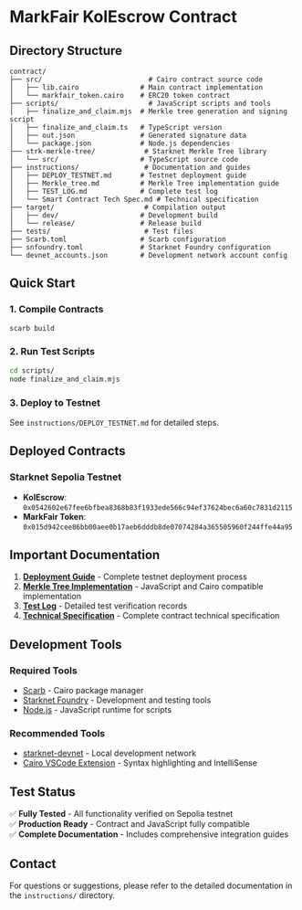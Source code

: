 # MarkFair KolEscrow Contract

## Directory Structure

```
contract/
├── src/                          # Cairo contract source code
│   ├── lib.cairo               # Main contract implementation
│   └── markfair_token.cairo    # ERC20 token contract
├── scripts/                      # JavaScript scripts and tools
│   ├── finalize_and_claim.mjs  # Merkle tree generation and signing script
│   ├── finalize_and_claim.ts   # TypeScript version
│   ├── out.json                # Generated signature data
│   └── package.json            # Node.js dependencies
├── strk-merkle-tree/            # Starknet Merkle Tree library
│   └── src/                    # TypeScript source code
├── instructions/                # Documentation and guides
│   ├── DEPLOY_TESTNET.md       # Testnet deployment guide
│   ├── Merkle_tree.md          # Merkle Tree implementation guide
│   ├── TEST_LOG.md             # Complete test log
│   └── Smart Contract Tech Spec.md # Technical specification
├── target/                      # Compilation output
│   ├── dev/                    # Development build
│   └── release/                # Release build
├── tests/                       # Test files
├── Scarb.toml                  # Scarb configuration
├── snfoundry.toml              # Starknet Foundry configuration
└── devnet_accounts.json        # Development network account config
```

## Quick Start

### 1. Compile Contracts

```bash
scarb build
```

### 2. Run Test Scripts

```bash
cd scripts/
node finalize_and_claim.mjs
```

### 3. Deploy to Testnet

See `instructions/DEPLOY_TESTNET.md` for detailed steps.

## Deployed Contracts

### Starknet Sepolia Testnet

- **KolEscrow**: `0x0542602e67fee6bfbea8368b83f1933ede566c94ef37624bec6a60c7831d2115`
- **MarkFair Token**: `0x015d942cee86bb00aee0b17aeb6dddb8de07074284a365505960f244ffe44a95`

## Important Documentation

1. **[Deployment Guide](instructions/DEPLOY_TESTNET.md)** - Complete testnet deployment process
2. **[Merkle Tree Implementation](instructions/Merkle_tree.md)** - JavaScript and Cairo compatible implementation
3. **[Test Log](instructions/TEST_LOG.md)** - Detailed test verification records
4. **[Technical Specification](instructions/Smart%20Contract%20Tech%20Spec%202735450c0260801f81f6d744f00f3b25.md)** - Complete contract technical specification

## Development Tools

### Required Tools

- [Scarb](https://docs.swmansion.com/scarb/) - Cairo package manager
- [Starknet Foundry](https://foundry-rs.github.io/starknet-foundry/) - Development and testing tools
- [Node.js](https://nodejs.org/) - JavaScript runtime for scripts

### Recommended Tools

- [starknet-devnet](https://github.com/0xSpaceShard/starknet-devnet-rs) - Local development network
- [Cairo VSCode Extension](https://marketplace.visualstudio.com/items?itemName=starkware.cairo1) - Syntax highlighting and IntelliSense

## Test Status

✅ **Fully Tested** - All functionality verified on Sepolia testnet  
✅ **Production Ready** - Contract and JavaScript fully compatible  
✅ **Complete Documentation** - Includes comprehensive integration guides

## Contact

For questions or suggestions, please refer to the detailed documentation in the `instructions/` directory.
